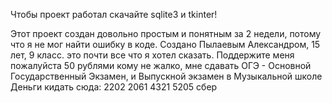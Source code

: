 Чтобы проект работал скачайте sqlite3 и tkinter!

Этот проект создан довольно простым и понятным за 2 недели, потому что я не мог найти ошибку в коде.
Создано Пылаевым Александром, 15 лет, 9 класс.
это почти все что я хотел сказать.
Поддержите меня пожалуйста 50 рублями кому не жалко, мне сдавать ОГЭ - Основной Государственный Экзамен, и Выпускной экзамен в Музыкальной школе
Деньги кидать сюда:
2202 2061 4321 5205 сбер
